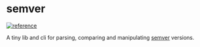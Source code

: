 # semver

[![reference](https://pkg.go.dev/badge/github.com/nothub/semver.svg)](https://pkg.go.dev/github.com/nothub/semver)

A tiny lib and cli for parsing, comparing and manipulating [semver](https://semver.org/) versions.
